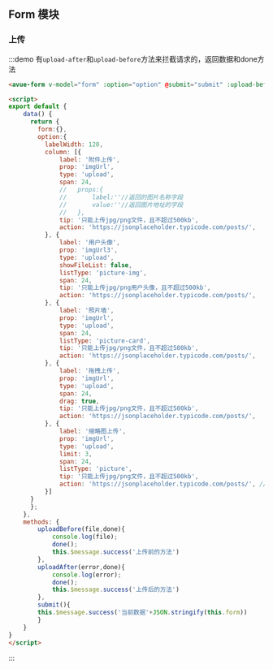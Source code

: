 <script>
export default {
    data() {
      return {
        form:{},
        option:{
          labelWidth: 120,
          column: [{
              label: '附件上传',
              prop: 'imgUrl',
              type: 'upload',
              loadText:'附件上传中，请稍等',
              span: 24,
            //   props:{
            //       label:''//返回的图片名称字段
            //       value:''//返回图片地址的字段
            //   },
              tip: '只能上传jpg/png文件，且不超过500kb',
              action: 'https://jsonplaceholder.typicode.com/posts/',
          }, {
              label: '用户头像',
              prop: 'imgUrl3',
              type: 'upload',
              showFileList: false,
              listType: 'picture-img',
              span: 24,
              tip: '只能上传jpg/png用户头像，且不超过500kb',
              action: 'https://jsonplaceholder.typicode.com/posts/',
          }, {
              label: '照片墙',
              prop: 'imgUrl',
              type: 'upload',
              span: 24,
              listType: 'picture-card',
              tip: '只能上传jpg/png文件，且不超过500kb',
              action: 'https://jsonplaceholder.typicode.com/posts/',
          }, {
              label: '拖拽上传',
              prop: 'imgUrl',
              type: 'upload',
              span: 24,
              drag: true,
              tip: '只能上传jpg/png文件，且不超过500kb',
              action: 'https://jsonplaceholder.typicode.com/posts/',
          }, {
              label: '缩略图上传',
              prop: 'imgUrl',
              type: 'upload',
              limit: 3,
              span: 24,
              listType: 'picture',
              tip: '只能上传jpg/png文件，且不超过500kb',
              action: 'https://jsonplaceholder.typicode.com/posts/', //上传图片地址
          }]
      }
      };
    },
    methods: {
        uploadBefore(file,done){
            console.log(file);
            done();
            this.$message.success('上传前的方法')
        },
        uploadAfter(error,done){
            console.log(error);
            done();
            this.$message.success('上传后的方法')
        },
        submit(){
            this.$message.success('当前数据'+JSON.stringify(this.form))
        }
    }
}
</script>
<style>

</style>

## Form 模块



### 上传

:::demo  有`upload-after`和`upload-before`方法来拦截请求的，返回数据和done方法
```html
<avue-form v-model="form" :option="option" @submit="submit" :upload-before="uploadBefore" :upload-after="uploadAfter"></avue-form>

<script>
export default {
    data() {
      return {
        form:{},
        option:{
          labelWidth: 120,
          column: [{
              label: '附件上传',
              prop: 'imgUrl',
              type: 'upload',
              span: 24,
              //   props:{
              //       label:''//返回的图片名称字段
              //       value:''//返回图片地址的字段
              //   },
              tip: '只能上传jpg/png文件，且不超过500kb',
              action: 'https://jsonplaceholder.typicode.com/posts/',
          }, {
              label: '用户头像',
              prop: 'imgUrl3',
              type: 'upload',
              showFileList: false,
              listType: 'picture-img',
              span: 24,
              tip: '只能上传jpg/png用户头像，且不超过500kb',
              action: 'https://jsonplaceholder.typicode.com/posts/',
          }, {
              label: '照片墙',
              prop: 'imgUrl',
              type: 'upload',
              span: 24,
              listType: 'picture-card',
              tip: '只能上传jpg/png文件，且不超过500kb',
              action: 'https://jsonplaceholder.typicode.com/posts/',
          }, {
              label: '拖拽上传',
              prop: 'imgUrl',
              type: 'upload',
              span: 24,
              drag: true,
              tip: '只能上传jpg/png文件，且不超过500kb',
              action: 'https://jsonplaceholder.typicode.com/posts/',
          }, {
              label: '缩略图上传',
              prop: 'imgUrl',
              type: 'upload',
              limit: 3,
              span: 24,
              listType: 'picture',
              tip: '只能上传jpg/png文件，且不超过500kb',
              action: 'https://jsonplaceholder.typicode.com/posts/', //上传图片地址
          }]
      }
      };
    },
    methods: {
        uploadBefore(file,done){
            console.log(file);
            done();
            this.$message.success('上传前的方法')
        },
        uploadAfter(error,done){
            console.log(error);
            done();
            this.$message.success('上传后的方法')
        },
        submit(){
        this.$message.success('当前数据'+JSON.stringify(this.form))
        }
    }
}
</script>
```
:::